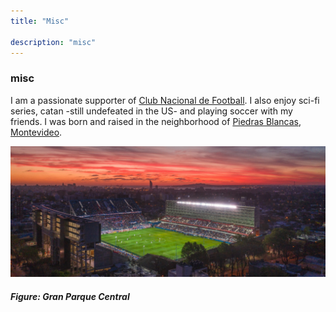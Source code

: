 ```yaml
---
title: "Misc"

description: "misc"
---
```


### misc

I am a passionate supporter of [Club Nacional de Football](https://nacional.uy). I also enjoy sci-fi series, catan -still undefeated in the US- and playing soccer with my friends. I was born and raised in the neighborhood of [Piedras Blancas, Montevideo](https://municipiod.montevideo.gub.uy/node/166).

![](parque_central.png)

##### Figure: Gran Parque Central
